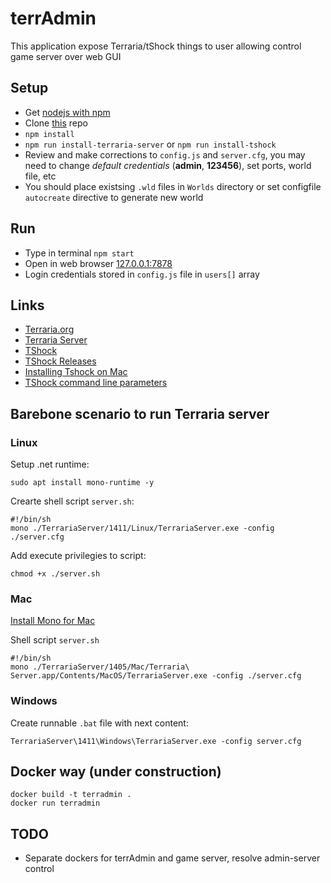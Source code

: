 # terrAdmin

This application expose Terraria/tShock things to user allowing control game server over web GUI

## Setup

- Get [nodejs with npm](https://nodejs.org/en/download/)
- Clone [this](https://github.com/alexnd/terrAdmin) repo
- `npm install`
- `npm run install-terraria-server` or `npm run install-tshock`
- Review and make corrections to `config.js` and `server.cfg`, you may need to change *default credentials* (**admin**, **123456**), set ports, world file, etc
- You should place existsing `.wld` files in `Worlds` directory or set configfile `autocreate` directive to generate new world

## Run

- Type in terminal `npm start`
- Open in web browser [127.0.0.1:7878](http://127.0.0.1:7878)
- Login credentials stored in `config.js` file in `users[]` array

## Links

- [Terraria.org](https://terraria.org)
- [Terraria Server](https://terraria.gamepedia.com/Server)
- [TShock](https://github.com/Pryaxis/TShock)
- [TShock Releases](https://github.com/Pryaxis/TShock/releases)
- [Installing Tshock on Mac](https://tshock.co/xf/index.php?threads/installing-tshock-on-mac-os-x-its-possible.2110)
- [TShock command line parameters](https://tshock.readme.io/docs/command-line-parameters)

## Barebone scenario to run Terraria server

### Linux

Setup .net runtime:
```
sudo apt install mono-runtime -y
```

Crearte shell script `server.sh`:
```
#!/bin/sh
mono ./TerrariaServer/1411/Linux/TerrariaServer.exe -config ./server.cfg
```

Add execute privilegies to script:
```
chmod +x ./server.sh
```

### Mac

[Install Mono for Mac](https://www.mono-project.com/docs/getting-started/install/mac/)

Shell script `server.sh`
```
#!/bin/sh
mono ./TerrariaServer/1405/Mac/Terraria\ Server.app/Contents/MacOS/TerrariaServer.exe -config ./server.cfg
```

### Windows

Create runnable `.bat` file with next content:

```
TerrariaServer\1411\Windows\TerrariaServer.exe -config server.cfg
```

## Docker way (under construction)

```
docker build -t terradmin .
docker run terradmin
```

## TODO

- Separate dockers for terrAdmin and game server, resolve admin-server control
